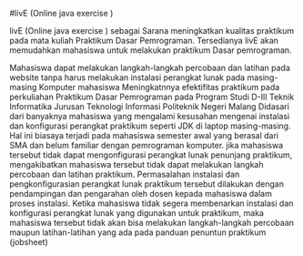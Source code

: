 #livE (Online java exercise )

livE (Online java exercise ) sebagai Sarana meningkatkan kualitas praktikum pada mata kuliah Praktikum Dasar Pemrograman. Tersedianya livE akan memudahkan mahasiswa untuk melakukan praktikum Dasar pemrograman.

Mahasiswa dapat melakukan langkah-langkah percobaan dan latihan pada website tanpa harus melakukan instalasi perangkat lunak pada masing-masing Komputer mahasiswa
Meningkatnnya efektifitas praktikum pada perkuliahan Praktikum Dasar Pemrograman pada Program Studi D-III Teknik Informatika Jurusan Teknologi Informasi Politeknik Negeri Malang
Didasari dari banyaknya mahasiswa yang mengalami kesusahan mengenai instalasi dan konfigurasi perangkat praktikum seperti JDK di laptop masing-masing. Hal ini biasaya terjadi pada mahasiswa semester awal yang berasal dari SMA dan belum familiar dengan pemrograman komputer. jika mahasiswa tersebut tidak dapat mengonfigurasi perangkat lunak penunjang praktikum, mengakibatkan mahasiswa tersebut tidak dapat melakukan langkah percobaan dan latihan praktikum. Permasalahan instalasi dan pengkonfigurasian perangkat lunak praktikum tersebut dilakukan dengan pendampingan dan pengarahan oleh dosen kepada mahasiswa dalam proses instalasi. Ketika mahasiswa tidak segera membenarkan instalasi dan konfigurasi perangkat lunak yang digunakan untuk praktikum, maka mahasiswa tersebut tidak akan bisa melakukan langkah-langkah percobaan maupun latihan-latihan yang ada pada panduan penuntun praktikum (jobsheet)